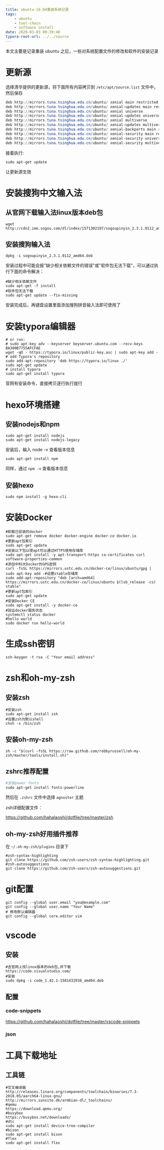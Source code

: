 ```yaml
---
title: ubuntu-16.04重装系统记录
tags:
	- ubuntu
	- tool-chain
	- software install
date: 2020-03-03 00:39:48
typora-root-url: ../../source
---
```




本文主要是记录重装 ubuntu 之后，一些对系统配置文件的修改和软件的安装记录

# 更新源

选择清华提供的更新源，将下面所有内容拷贝到 `/etc/apt/source.list` 文件中，然后保存

```powershell
deb http://mirrors.tuna.tsinghua.edu.cn/ubuntu/ xenial main restricted
deb http://mirrors.tuna.tsinghua.edu.cn/ubuntu/ xenial-updates main restricted
deb http://mirrors.tuna.tsinghua.edu.cn/ubuntu/ xenial universe
deb http://mirrors.tuna.tsinghua.edu.cn/ubuntu/ xenial-updates universe
deb http://mirrors.tuna.tsinghua.edu.cn/ubuntu/ xenial multiverse
deb http://mirrors.tuna.tsinghua.edu.cn/ubuntu/ xenial-updates multiverse
deb http://mirrors.tuna.tsinghua.edu.cn/ubuntu/ xenial-backports main restricted universe multiverse
deb http://mirrors.tuna.tsinghua.edu.cn/ubuntu/ xenial-security main restricted
deb http://mirrors.tuna.tsinghua.edu.cn/ubuntu/ xenial-security universe
deb http://mirrors.tuna.tsinghua.edu.cn/ubuntu/ xenial-security multiverse
```

接着执行:

```shell
sudo apt-get update
```

让更新源生效

# 安装搜狗中文输入法

## 从官网下载输入法linux版本deb包

```shell
wget http://cdn2.ime.sogou.com/dl/index/1571302197/sogoupinyin_2.3.1.0112_amd64.deb
```

## 安装搜狗输入法

```shell
dpkg -i sogoupinyin_2.3.1.0112_amd64.deb
```

安装过程中可能会报"缺少相关依赖文件的错误"或"软件包无法下载"，可以通过执行下面的命令解决：

```shell
#缺少相关依赖文件
sudo apt-get -f install
#软件包无法下载
sudo apt-get update --fix-missing
```

安装完成后，再键盘设置里面添加搜狗拼音输入法即可使用了

# 安装typora编辑器

```shell
# or run:
# sudo apt-key adv --keyserver keyserver.ubuntu.com --recv-keys BA300B7755AFCFAE
wget -qO - https://typora.io/linux/public-key.asc | sudo apt-key add -
# add Typora's repository
sudo add-apt-repository 'deb https://typora.io/linux ./'
sudo apt-get update
# install typora
sudo apt-get install typora
```

官网有安装命令，直接拷贝逐行执行就行

# hexo环境搭建

## 安装nodejs和npm

```shell
sudo apt-get install nodejs
sudo apt-get install nodejs-legacy
```

安装后，输入 node -v 查看版本信息

```shell
sudo apt-get install npm
```

同样，通过 `npm -v` 查看版本信息

## 安装hexo

```shell
sudo npm install -g hexo-cli
```

# 安装Docker

```shell
#卸载已安装的docker
sudo apt-get remove docker docker-engine docker-ce docker.io
#更新apt包索引
sudo apt-get update
#安装以下包以使apt可以通过HTTPS使用存储库
sudo apt-get install -y apt-transport-https ca-certificates curl software-properties-common
#添加中科大Docker的GPG密钥
curl -fsSL https://mirrors.ustc.edu.cn/docker-ce/linux/ubuntu/gpg | sudo apt-key add -#设置stable存储库
sudo add-apt-repository "deb [arch=amd64] https://mirrors.ustc.edu.cn/docker-ce/linux/ubuntu $(lsb_release -cs) stable"
#更新apt包索引
sudo apt-get update
#安装Docker CE
sudo apt-get install -y docker-ce
#验证docker服务状态
systemctl status docker
#hello world
sudo docker run hello-world
```

# 生成ssh密钥

```shell
ssh-keygen -t rsa -C "Your email address"
```

# zsh和oh-my-zsh

## 安装zsh

```shell
#安装zsh
sudo apt-get install zsh
#设置zsh为默认shell
chsh -s /bin/zsh
```

## 安装oh-my-zsh

```shell
sh -c "$(curl -fsSL https://raw.github.com/robbyrussell/oh-my-zsh/master/tools/install.sh)"
```

## zshrc推荐配置

```powershell
#安装power fonts
sudo apt-get install fonts-powerline
```

然后在 `.zshrc` 文件中选择 `agnoster` 主题

zsh详细配置文件：

https://github.com/hahalaoshi/dotfile/tree/master/zsh

## oh-my-zsh好用插件推荐

在 `~/.oh-my-zsh/plugins` 目录下

```shell
#zsh-syntax-highlighting
git clone https://github.com/zsh-users/zsh-syntax-highlighting.git
#zsh-autosuggestions
git clone https://github.com/zsh-users/zsh-autosuggestions.git
```

# git配置

```shell
git config --global user.email "you@example.com"
git config --global user.name "Your Name"
# 修改默认编辑器
git config --global core.editor vim
```

# vscode

## 安装

```shell
#去官网上找linux版本的deb包,并下载
https://code.visualstudio.com/
#安装
sudo dpkg -i code_1.42.1-1581432938_amd64.deb
```

## 配置

### code-snippets

https://github.com/hahalaoshi/dotfile/tree/master/vscode-snippets

### json

# 工具下载地址

## 工具链

```shell
#交叉编译器
http://releases.linaro.org/components/toolchain/binaries/7.3-2018.05/aarch64-linux-gnu/
http://mirrors.sunsite.dk/armbian-dl/_toolchains/
#qemu
https://download.qemu.org/
#busybox
https://busybox.net/downloads/
#dtc
sudo apt-get install device-tree-compiler
#bison
sudo apt-get install bison
#flex
sudo apt-get install flex
```

